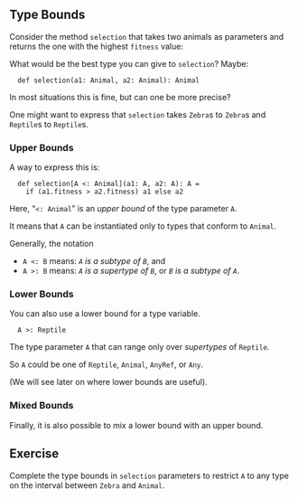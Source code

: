 ## Type Bounds

Consider the method `selection` that takes two animals as parameters
and returns the one with the highest `fitness` value:

What would be the best type you can give to `selection`? Maybe:

      def selection(a1: Animal, a2: Animal): Animal

In most situations this is fine, but can one be more precise?

One might want to express that `selection`
takes `Zebra`s to `Zebra`s and `Reptile`s to `Reptile`s.

### Upper Bounds 

A way to express this is:

      def selection[A <: Animal](a1: A, a2: A): A =
        if (a1.fitness > a2.fitness) a1 else a2

Here, “`<: Animal`” is an *upper bound* of the type parameter `A`.

It means that `A` can be instantiated only to types that conform to `Animal`.

Generally, the notation

 - `A <: B` means: *`A` is a subtype of `B`*, and
 - `A >: B` means: *`A` is a supertype of `B`*, or *`B` is a subtype of `A`*.

### Lower Bounds

You can also use a lower bound for a type variable.

      A >: Reptile

The type parameter `A` that can range only over *supertypes* of `Reptile`.

So `A` could be one of `Reptile`, `Animal`, `AnyRef`, or `Any`.

(We will see later on where lower bounds are useful).

### Mixed Bounds 

Finally, it is also possible to mix a lower bound with an upper bound.


## Exercise

Complete the type bounds in `selection` parameters to restrict `A` to any type on the interval between `Zebra` and `Animal`.
